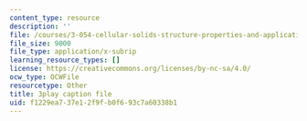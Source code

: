 ```yaml
---
content_type: resource
description: ''
file: /courses/3-054-cellular-solids-structure-properties-and-applications-spring-2015/f1229ea737e12f9fb0f693c7a60338b1_4d3RQs2JnKg.srt
file_size: 9000
file_type: application/x-subrip
learning_resource_types: []
license: https://creativecommons.org/licenses/by-nc-sa/4.0/
ocw_type: OCWFile
resourcetype: Other
title: 3play caption file
uid: f1229ea7-37e1-2f9f-b0f6-93c7a60338b1
---
```

